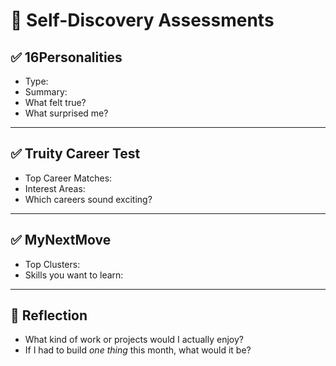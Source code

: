 # 🧠 Self-Discovery Assessments

## ✅ 16Personalities
- Type: 
- Summary: 
- What felt true? 
- What surprised me?

---

## ✅ Truity Career Test
- Top Career Matches:
- Interest Areas:
- Which careers sound exciting?

---

## ✅ MyNextMove
- Top Clusters:
- Skills you want to learn:

---

## 🧠 Reflection
- What kind of work or projects would I actually enjoy?
- If I had to build *one thing* this month, what would it be?
